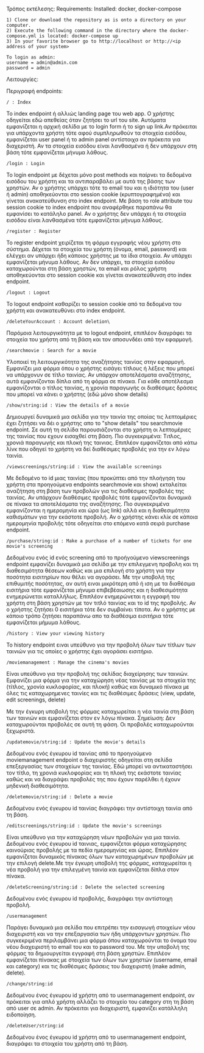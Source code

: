 Τρόπος εκτέλεσης: 
	Requirements:
	Installed: docker, docker-compose
	
	1) Clone or download the repository as is onto a directory on your computer.
	2) Execute the following command in the directory where the docker-compose.yml is located: docker-compose up
	3) In your favorite browser go to http://localhost or http://<ip address of your system>
	
	To login as admin: 
	username = admin@admin.com 
	password = admin
	
	
Λειτουργίες:

Περιγραφή endpoints:

	/ : Index
Το index endpoint ή αλλιώς landing page του web app. Ο χρήστης οδηγείται εδώ απεθείας όταν ζητήσει το url του site. Αυτόματα εμφανίζεται η αρχική σελίδα με το login form ή το sign up link.Αν πρόκειται για υπάρχοντα χρήστη τότε αφού συμπληρωθούν τα στοιχεία εισόδου, εμφανίζεται user panel ή το admin panel αντίστοιχα αν πρόκειτα για διαχεριστή. Αν τα στοιχεία εισόδου είναι λανθασμένα ή δεν υπάρχουν στη βάση τότε εμφανίζεται μήνυμα λάθους.

	/login : Login
To login endpoint με δέχεται μόνο post methods και παίρνει τα δεδομένα εισόδου του χρήστη και τα αντιπαραβάλει με αυτά της βάσης των χρηστών. Αν ο χρήστης υπάρχει τότε το email του και η ιδιότητα του (user ή admin) αποθηκεύονται στο session cookie (κρυπτογραφημένα) και γίνεται ανακατεύθυνση στο index endpoint. Με βάση το role attribute του session cookie το index endpoint που αναφέρθηκε παραπάνω θα εμφανίσει το κατάληλο panel. Αν ο χρήστης δεν υπάρχει ή τα στοιχεία εισόδου είναι λανθασμένα τότε εμφανίζεται μήνυμα λάθους.

	/register : Register
To register endpoint χειρίζεται τη φόρμα εγγραφής νέου χρήστη στο σύστημα. Δέχεται τα στοιχεία του χρήστη (όνομα, email, password) και ελέγχει αν υπάρχει ήδη κάποιος χρήστης με τα ίδια στοιχεία. Αν υπάρχει εμφανίζεται μήνυμα λάθους. Αν δεν υπάρχει, τα στοιχεία εισόδου καταχωρούνται στη βάση χρηστών, τα email και ρόλος χρήστη αποθηκεύονται στο session cookie και γίνεται ανακατεύθυνση στο index endpoint.

	/logout : Logout 
Το logout endpoint καθαρίζει το session cookie από τα δεδομένα του χρήστη και ανακατευθύνει στο index endpoint.

	/deleteYourAccount : Account deletion\
Παρόμοια λειτουργικότητα με το logout endpoint, επιπλέον διαγράφει τα στοιχεία του χρήστη από τη βάση και τον αποσυνδέει από την εφαρμογή.

	/searchmovie : Search for a movie
Υλοποιεί τη λειτουργικότητα της αναζήτησης ταινίας στην εφαρμογή. Εμφανίζει μια φόρμα όπου ο χρήστης εισάγει τίτλους ή λέξεις που μπορεί να υπάρχονυν σε τίτλο ταινίας. Αν υπάρχον αποτελέσματα αναζήτησης, αυτά εμφανίζονται δίπλα από τη φόρμα σε πίνακα. Για κάθε αποτέλεσμα εμφανίζονται ο τίτλος ταινίας, η χρονία παραγωγής οι διαθέσιμες δράσεις που μπορεί να κάνει ο χρήστης (εδώ μόνο show details)

	/show/string:id : View the details of a movie
Δημιουργεί δυναμικά μια σελίδα για την ταινία της οποίας τις λεπτομέριες έχει ζητήσει να δέι ο χρήστης απο το "show details" του searchmovie endpoint. Σε αυτή τη σελίδα παρουσιάζονται στο χρήστη οι λεπτομέριες της ταινίας που εχουν εισαχθεί στη βάση. Πιο συγκεκριμένα: Τιτλος, χρονιά παραγωγής και πλοκή της ταινιας. Επιπλέον εμφανίζεται από κάτω λίνκ που οδηγεί το χρήστη να δεί διαθέσιμες προβολές για την εν λόγω ταινία.

	/viewscreenings/string:id : View the available screenings
Με δεδομένο το id μιας ταινίας (που προκύπτει από την πλοήγηση του χρήστη στα προηγούμενα endpoints searchmovie και show) εκταλείται αναζήτηση στη βάση των προβολών για τις διαθέσιμες προβολές της ταινίας. Αν υπάρχουν διαθέσιμες προβολές τότε εμφανίζονται δυναμικά σε πίνακα τα αποτελέσματα της αναζήτησης. Πιο συγκεκριμένα εμφανίζονται η ημερομηνία και ώρα (ως link) αλλά και η διαθεσιμότητα καθισμάτων για την εκάστοτε προβολή. Αν ο χρήστης κάνει κλίκ σε κάποια ημερομηνία προβολής τότε οδηγείται στο επόμενο κατά σειρά purchase endpoint.

	/purchase/string:id : Make a purchase of a number of tickets for one movie's screening
Δεδομένου ενός id ενός screening από το προήγούμενο viewscreenings endpoint εμφανίζει δυναμικά μια σελίδα με την επιλεγμενη προβολη και τη διαθεσιμότητα θέσεων καθώς και μια επιλογή στο χρήστη για την ποσότητα εισιτηρίων που θέλει να αγοράσει. Με την υποβολή της επιθυμιτής ποσότητας, αν αυτή ειναι μικρότερη από ή ιση με τα διαθέσιμα εισιτήρια τότε εμφανίζεται μήνυμα επιβεβέαιωσης και η διαθεσιμότητα ενημερώνεται καταλλήλως. Επιπλέον ενημερώνεται η εγγραφή του χρήστη στη βάση χρηστών με τον τιτλό ταινίας και το id της προβολής. Αν ο χρήστης ζητήσει 0 εισιτήρια τότε δεν συμβαίνει τίποτα. Αν ο χρήστης με κάποιο τρόπο ζητήσει παραπάνω απο τα διαθέσιμα εισιτήρια τότε εμφανίζεται μήμυμα λάθους.

	/history : View your viewing history
To history endpoint ειναι υπεύθυνο για την προβολή όλων των τίτλων των ταινιών για τις οποίες ο χρήστης έχει αγοράσει εισιτήριο.

	/moviemanagement : Manage the cinema's movies
Είναι υπεύθυνο για την προβολή της σελίδας διαχείρησης των ταινιών. Εμφανίζει μια φόρμα για την καταχώρηση νέας ταινίας με τα στοιχεία της (τίτλος, χρονία κυκλοφορίας, και πλοκή) καθώς και δυναμικό πίνακα με όλες τις καταχωρημενες ταινίες και τις διαθέσιμες δράσεις (view, update, edit screenings, delete)

Με την έγκυρη υποβολή της φόρμας καταχωρείται η νέα ταινία στη βάση των ταινιών και εμφανίζεται στον εν λόγω πίνακα. Σημείωση: Δεν καταχωρούνται προβολές σε αυτή τη φάση. Οι προβολές καταχωρούνται ξεχωριστά.

	/updatemovie/string:id : Update the movie's details
Δεδομένου ενός έγκυρου id ταινίας από το προηγούμενο moviemanagement endpoint ο διαχειριστής οδηγείται στη σελίδα επεξεργασίας των στοιχείων της ταινίας. Εδώ μπορεί να αντικαταστήσει τον τίτλο, τη χρονιά κυκλοφορίας και τη πλοκή της εκάστοτε ταινίας καθώς και να διαγράψει προβολές της που έχουν παρέλθει ή έχουν μηδενική διαθεσιμότητα.

	/deletemovie/string:id : Delete a movie
Δεδομένου ενός έγκυρου id ταινίας διαγράφει την αντίστοιχη ταινία από τη βάση.

	/editscreenings/string:id : Update the movie's screenings
Είναι υπεύθυνο για την καταχώρηση νέων προβολών για μια ταινία. Δεδομένου ενός έγκυρου id ταινιας, εμφανίζεται φόρμα καταχώρησης καινούριας προβολής με τα πεδία ημερομηνίας και ώρας. Επιπλέον εμφανίζεται δυναμικός πίνακας όλων των καταχωρημένων προβολών με την επιλογή delete.Με την έγκυρη υποβολή της φόρμας, καταχωρείται η νέα προβολή για την επιλεγμένη ταινία και εμφανίζεται δίπλα στον πίνακα.

	/deleteScreening/string:id : Delete the selected screening
Δεδομένου ενός έγκυρου id προβολής, διαγράφει την αντίστοιχη προβολή.

	/usermanagement
Παράγει δυναμικά μια σελίδα που επιτρέπει την εισαγωγή στοιχείων νέου διαχειριστή και να την επεξαργασία των ήδη υπάρχοντων χρηστών. Πιο συγκεκριμένα περιλαμβάνει μια φόρμα όπου καταχωρούνται το όνομα του νέου διαχειριστή το email του και το password του. Με την υποβολή της φόρμας τα δημιουργείται εγγραφή στη βάση χρηστών. Επιπλέον εμφανίζεται πίνακας με στοιχεία των όλων των χρηστών (username, email και category) και τις διαθέσιμες δράσεις του διαχειριστή (make admin, delete).

	/change/string:id
Δεδομένου ένος έγκυρου id χρήστη από το usermanagement endpoint, αν πρόκειται για απλό χρήστη αλλάζει το στοιχείο του category στη τη βάση από user σε admin. Αν πρόκειται για διαχειριστή, εμφανίζει κατάλληλη ειδοποίηση.

	/deleteUser/string:id
Δεδομένου ένος έγκυρου id χρήστη από το usermanagement endpoint, διαγράφει τα στοιχεία του χρήστη από τη βάση.
